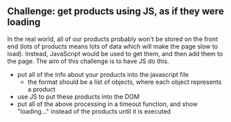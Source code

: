 ## Challenge: get products using JS, as if they were loading

In the real world, all of our products probably won't be stored on the front end (lots of products means lots of data which will make the page slow to load). Instead, JavaScript would be used to get them, and then add them to the page. The aim of this challenge is to have JS do this.

- put all of the info about your products into the javascript file
    - the format should be a list of objects, where each object represents a product
- use JS to put these products into the DOM
- put all of the above processing in a timeout function, and show "loading..." instead of the products until it is executed